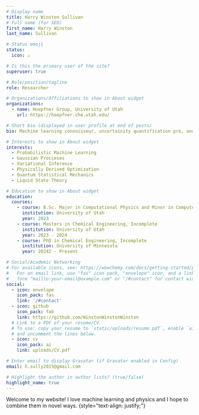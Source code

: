 ```yaml
---
# Display name
title: Harry Winston Sullivan
# Full name (for SEO)
first_name: Harry Winston
last_name: Sullivan

# Status emoji
status:
  icon: ☕️

# Is this the primary user of the site?
superuser: true

# Role/position/tagline
role: Researcher

# Organizations/Affiliations to show in About widget
organizations:
  - name: Hoepfner Group, University of Utah
    url: https://hoepfner.che.utah.edu/

# Short bio (displayed in user profile at end of posts)
bio: Machine learning connoisseur, uncertainity quantification pro, and statistical mechanics master.

# Interests to show in About widget
interests:
  - Probabilistic Machine Learning
  - Gaussian Procceses
  - Variational Inference
  - Physically Derived Optimization
  - Quantum Statistical Mechanics
  - Liquid State Theory

# Education to show in About widget
education:
  courses:
    - course: B.Sc. Major in Computational Physics and Minor in Computer Science
      institution: University of Utah
      year: 2023 
    - course: Masters in Chemical Engineering, Incomplete
      institution: University of Utah
      year: 2023 - 2024
    - course: PhD in Chemical Engineering, Incomplete
      institution: University of Minnesota
      year: 20242 - Present

# Social/Academic Networking
# For available icons, see: https://wowchemy.com/docs/getting-started/page-builder/#icons
#   For an email link, use "fas" icon pack, "envelope" icon, and a link in the
#   form "mailto:your-email@example.com" or "/#contact" for contact widget.
social:
  - icon: envelope
    icon_pack: fas
    link: '/#contact'
  - icon: github
    icon_pack: fab
    link: https://github.com/WinstonWinstonWinston
  # Link to a PDF of your resume/CV.
  # To use: copy your resume to `static/uploads/resume.pdf`, enable `ai` icons in `params.yaml`,
  # and uncomment the lines below.
  - icon: cv
    icon_pack: ai
    link: uploads/CV.pdf

# Enter email to display Gravatar (if Gravatar enabled in Config)
email: h.sully2015@gmail.com

# Highlight the author in author lists? (true/false)
highlight_name: true
---
```


Welcome to my website! I love machine learning and physics and I hope to combine them in novel ways.
{style="text-align: justify;"}
